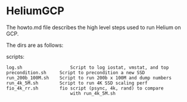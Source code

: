 # HeliumGCP
The howto.md file describes the high level steps used
to run Helium on GCP.

The dirs are as follows:

scripts:
```
log.sh                  Script to log iostat, vmstat, and top
precondition.sh		Script to precondition a new SSD
run_200b_100M.sh	Script to run 200b x 100M and dump numbers
run_4k_5M.sh		Script to run 4K SSD scaling perf
fio_4k_rr.sh		fio script (psync, 4k, rand) to compare
                        with run_4k_5M.sh
```

